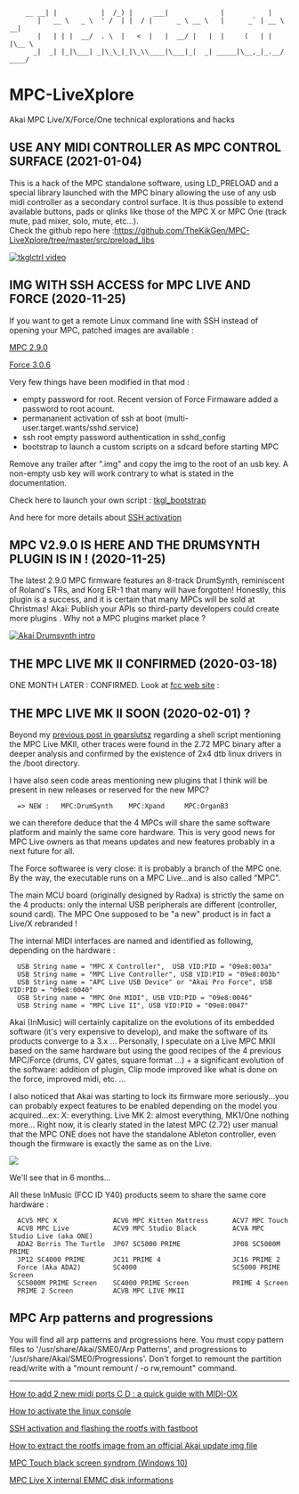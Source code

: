 
        __ __| |           |  /_) |     ___|             |           |
           |   __ \   _ \  ' /  | |  / |      _ \ __ \   |      _` | __ \   __|
           |   | | |  __/  . \  |   <  |   |  __/ |   |  |     (   | |   |\__ \
          _|  _| |_|\___| _|\_\_|_|\_\\____|\___|_|  _| _____|\__,_|_.__/ ____/


# MPC-LiveXplore
Akai MPC Live/X/Force/One technical explorations and hacks

## USE ANY MIDI CONTROLLER AS MPC CONTROL SURFACE (2021-01-04)

This is a hack of the MPC standalone software, using LD_PRELOAD and a special library launched with the MPC binary allowing the use of any usb midi controller as a secondary control surface. It is thus possible to extend available buttons, pads or qlinks like those of the MPC X or MPC One (track mute, pad mixer, solo, mute, etc...).   
Check the github repo here :https://github.com/TheKikGen/MPC-LiveXplore/tree/master/src/preload_libs  

[![tkglctrl video](https://img.youtube.com/vi/305kxDg3UO4/0.jpg)](https://www.youtube.com/watch?v=305kxDg3UO4)

## IMG WITH SSH ACCESS for MPC LIVE AND FORCE (2020-11-25)

If you want to get a remote Linux command line with SSH instead of opening your MPC, 
patched images are available :

[MPC 2.9.0](https://drive.google.com/drive/folders/1A57y88qUesdRu_S2F8FVn3AhZaA_dDgG?usp=sharing)

[Force 3.0.6](https://drive.google.com/drive/folders/1AqEcxZnJkUNG-8yA7DVGSTJy_sd6ijqr?usp=sharing)

Very few things have been modified in that mod :
- empty password for root. Recent version of Force Firmaware added a password to root acount.
- permananent activation of ssh at boot (multi-user.target.wants/sshd.service)
- ssh root empty password authentication in sshd_config
- bootstrap to launch a custom scripts on a sdcard before starting MPC

Remove any trailer after ".img" and copy the img to the root of an usb key.
A non-empty usb key will work contrary to what is stated in the documentation.

Check here to launch your own script : [tkgl_bootstrap](https://github.com/TheKikGen/MPC-LiveXplore/tree/master/tkgl_bootstrap) 

And here for more details about [SSH activation](https://github.com/TheKikGen/MPC-LiveXplore/wiki/Enabling-SSH-on-the-MPC-Live-X-one-Force)


## MPC V2.9.0 IS HERE AND THE DRUMSYNTH PLUGIN IS IN ! (2020-11-25)

The latest 2.9.0 MPC firmware features an 8-track DrumSynth, reminiscent of Roland's TRs, and Korg ER-1 that many will have forgotten! 
Honestly, this plugin is a success, and it is certain that many MPCs will be sold at Christmas!
Akai: Publish your APIs so third-party developers could create more plugins . Why not a MPC plugins market place ?

[![Akai Drumsynth intro](https://img.youtube.com/vi/lPDg5_H2eLA/0.jpg)](https://www.youtube.com/watch?v=lPDg5_H2eLA)


## THE MPC LIVE MK II CONFIRMED (2020-03-18)

ONE MONTH LATER : CONFIRMED. Look at [fcc web site](https://apps.fcc.gov/oetcf/eas/reports/ViewExhibitReport.cfm?mode=Exhibits&RequestTimeout=500&calledFromFrame=Y&application_id=RfTo93wUp5E%2FXSCXNY9a4Q%3D%3D&fcc_id=Y4O-ACVB) : 

## THE MPC LIVE MK II SOON (2020-02-01) ?

Beyond my [previous post in gearslutsz](https://www.gearslutz.com/board/showthread.php?p=14503941) regarding a shell script mentioning the MPC Live MKII, other traces were found in the 2.72 MPC binary after a deeper analysis and confirmed by the existence of 2x4 dtb linux drivers in the /boot directory.

I have also seen code areas mentioning new plugins that I think will be present in new releases or reserved for the new MPC?  

      => NEW :   MPC:DrumSynth    MPC:Xpand     MPC:OrganB3

we can therefore deduce that the 4 MPCs will share the same software platform and mainly the same core hardware.
This is very good news for MPC Live owners as that means updates and new features probably in a next future for all.   

The Force softwaree is very close: it is probably a branch of the MPC one. By the way, the executable runs on a MPC Live...and is also called "MPC". 

The main MCU board (originally designed by Radxa) is strictly the same on the 4 products: only the internal USB peripherals are different (controller, sound card). The MPC One supposed to be "a new" product is in fact a Live/X rebranded !  

The internal MIDI interfaces are named and identified as following, depending on the hardware :  

      USB String name = "MPC X Controller",  USB VID:PID = "09e8:003a"
      USB String name = "MPC Live Controller", USB VID:PID = "09e8:003b"
      USB String name = "APC Live USB Device" or "Akai Pro Force", USB VID:PID = "09e8:0040"
      USB String name = "MPC One MIDI", USB VID:PID = "09e8:0046"
      USB String name = "MPC Live II", USB VID:PID = "09e8:0047"

Akai (InMusic) will certainly capitalize on the evolutions of its embedded software (it's very expensive to develop), and make the software of its products converge to a 3.x ... Personally, I speculate on a Live MPC MKII based on the same hardware but using the good recipes of the 4 previous MPC/Force (drums, CV gates, square format ...) + a significant evolution of the software: addition of plugin, Clip mode improved like what is done on the force, improved midi, etc. ...  

I also noticed that Akai was starting to lock its firmware more seriously...you can probably expect features to be enabled depending on the model you acquired...ex: X: everything. Live MK 2: almost everything, MK1/One nothing more...  Right now, it is clearly stated in the latest MPC (2.72) user manual that the MPC ONE does not have the standalone Ableton controller, even though the firmware is exactly the same as on the Live.

<img border="0" src="https://scontent-cdt1-1.xx.fbcdn.net/v/t1.0-9/85106040_889619251467495_2131203209392291840_n.jpg?_nc_cat=106&_nc_sid=1480c5&_nc_ohc=i9EmeYz5MZMAX8Rq8ff&_nc_ht=scontent-cdt1-1.xx&oh=27e9aad0ca843261a8a4f43d04195f19&oe=5E9C7341" />

We'll see that in 6 months...

All these InMusic (FCC ID Y40) products seem to share the same core hardware :
      
      ACV5 MPC X              ACV6 MPC Kitten Mattress      ACV7 MPC Touch
      ACV8 MPC Live           ACV9 MPC Studio Black         ACVA MPC Studio Live (aka ONE)
      ADA2 Borris The Turtle  JP07 SC5000 PRIME             JP08 SC5000M PRIME
      JP12 SC4000 PRIME       JC11 PRIME 4                  JC16 PRIME 2
      Force (Aka ADA2)        SC4000                        SC5000 PRIME Screen
      SC5000M PRIME Screen    SC4000 PRIME Screen           PRIME 4 Screen
      PRIME 2 Screen          ACVB MPC LIVE MKII


## MPC Arp patterns and progressions

You will find all arp patterns and progressions here.
You must copy pattern files to '/usr/share/Akai/SME0/Arp Patterns',
and progressions to '/usr/share/Akai/SME0/Progressions'.
Don't forget to remount the partition read/write with a "mount remount / -o rw,remount" command.

-----------------------------------------------------------------------------------------------------------------------
[How to add 2 new midi ports C D : a quick guide with MIDI-OX](https://github.com/TheKikGen/MPC-LiveXplore/wiki/Add-2-new-midi-ports-C-D---a-quick-guide-with-MIDI-OX)

[How to activate the linux console](https://github.com/TheKikGen/MPC-LiveXplore/wiki/How-to-activate-the-linux-console)

[SSH activation and flashing the rootfs with fastboot](https://github.com/TheKikGen/MPC-LiveXplore/wiki/SSH-activation-and-flashing-the-rootfs-with-fastboot)

[How to extract the rootfs image from an official Akai update img file](https://github.com/TheKikGen/MPC-LiveXplore/wiki/How-to-extract-the-2.6-rootfs-img-from-the-update.img)

[MPC Touch black screen syndrom (Windows 10)](https://github.com/TheKikGen/MPC-LiveXplore/wiki/MPC-Touch-black-screen-syndrom-(Win-10))

[MPC Live X internal EMMC disk informations](https://github.com/TheKikGen/MPC-LiveXplore/wiki/MPC-Live-X-internal-EMMC-disk-informations)


